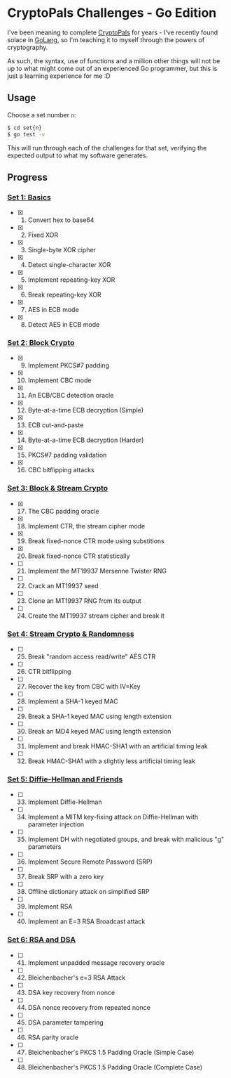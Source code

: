 # CryptoPals Challenges - Go Edition
I've been meaning to complete [CryptoPals](https://cryptopals.com/) for years - I've recently found solace in [GoLang](https://golang.org/), so I'm teaching it to myself through the powers of cryptography.

As such, the syntax, use of functions and a million other things will not be up to what might come out of an experienced Go programmer, but this is just a learning experience for me :D

## Usage
Choose a set number `n`:
```sh
$ cd set{n}
$ go test -v
```
This will run through each of the challenges for that set, verifying the expected output to what my software generates.

## Progress

### [Set 1: Basics](http://cryptopals.com/sets/1)

  - [x] 01. Convert hex to base64
  - [x] 02. Fixed XOR
  - [x] 03. Single-byte XOR cipher
  - [x] 04. Detect single-character XOR
  - [x] 05. Implement repeating-key XOR
  - [x] 06. Break repeating-key XOR
  - [x] 07. AES in ECB mode
  - [x] 08. Detect AES in ECB mode

### [Set 2: Block Crypto](http://cryptopals.com/sets/2)

  - [x] 09. Implement PKCS#7 padding
  - [x] 10. Implement CBC mode
  - [x] 11. An ECB/CBC detection oracle
  - [x] 12. Byte-at-a-time ECB decryption (Simple)
  - [x] 13. ECB cut-and-paste
  - [x] 14. Byte-at-a-time ECB decryption (Harder)
  - [x] 15. PKCS#7 padding validation
  - [x] 16. CBC bitflipping attacks

### [Set 3: Block & Stream Crypto](http://cryptopals.com/sets/3)

  - [x] 17. The CBC padding oracle
  - [x] 18. Implement CTR, the stream cipher mode
  - [x] 19. Break fixed-nonce CTR mode using substitions
  - [x] 20. Break fixed-nonce CTR statistically
  - [ ] 21. Implement the MT19937 Mersenne Twister RNG
  - [ ] 22. Crack an MT19937 seed
  - [ ] 23. Clone an MT19937 RNG from its output
  - [ ] 24. Create the MT19937 stream cipher and break it

### [Set 4: Stream Crypto & Randomness](http://cryptopals.com/sets/4)

  - [ ] 25. Break "random access read/write" AES CTR
  - [ ] 26. CTR bitflipping
  - [ ] 27. Recover the key from CBC with IV=Key
  - [ ] 28. Implement a SHA-1 keyed MAC
  - [ ] 29. Break a SHA-1 keyed MAC using length extension
  - [ ] 30. Break an MD4 keyed MAC using length extension
  - [ ] 31. Implement and break HMAC-SHA1 with an artificial timing leak
  - [ ] 32. Break HMAC-SHA1 with a slightly less artificial timing leak

### [Set 5: Diffie-Hellman and Friends](http://cryptopals.com/sets/5)

  - [ ] 33. Implement Diffie-Hellman
  - [ ] 34. Implement a MITM key-fixing attack on Diffie-Hellman with parameter injection
  - [ ] 35. Implement DH with negotiated groups, and break with malicious "g" parameters
  - [ ] 36. Implement Secure Remote Password (SRP)
  - [ ] 37. Break SRP with a zero key
  - [ ] 38. Offline dictionary attack on simplified SRP
  - [ ] 39. Implement RSA
  - [ ] 40. Implement an E=3 RSA Broadcast attack

### [Set 6: RSA and DSA](http://cryptopals.com/sets/6)

  - [ ] 41. Implement unpadded message recovery oracle
  - [ ] 42. Bleichenbacher's e=3 RSA Attack
  - [ ] 43. DSA key recovery from nonce
  - [ ] 44. DSA nonce recovery from repeated nonce
  - [ ] 45. DSA parameter tampering
  - [ ] 46. RSA parity oracle
  - [ ] 47. Bleichenbacher's PKCS 1.5 Padding Oracle (Simple Case)
  - [ ] 48. Bleichenbacher's PKCS 1.5 Padding Oracle (Complete Case)